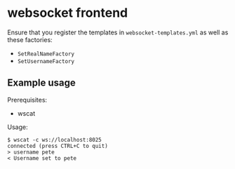 # websocket frontend

Ensure that you register the templates in `websocket-templates.yml` as well as these factories:

* `SetRealNameFactory`
* `SetUsernameFactory`

## Example usage

Prerequisites:

* wscat

Usage:

    $ wscat -c ws://localhost:8025
    connected (press CTRL+C to quit)
    > username pete
    < Username set to pete
